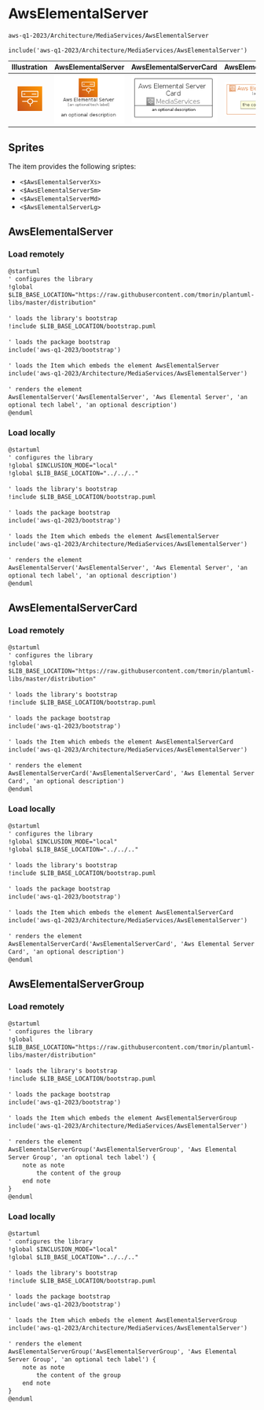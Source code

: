 # AwsElementalServer


```text
aws-q1-2023/Architecture/MediaServices/AwsElementalServer
```

```text
include('aws-q1-2023/Architecture/MediaServices/AwsElementalServer')
```



| Illustration | AwsElementalServer | AwsElementalServerCard | AwsElementalServerGroup |
| :---: | :---: | :---: | :---: |
| ![illustration for Illustration](../../../aws-q1-2023/Architecture/MediaServices/AwsElementalServer.png) | ![illustration for AwsElementalServer](../../../aws-q1-2023/Architecture/MediaServices/AwsElementalServer.Local.png) | ![illustration for AwsElementalServerCard](../../../aws-q1-2023/Architecture/MediaServices/AwsElementalServerCard.Local.png) | ![illustration for AwsElementalServerGroup](../../../aws-q1-2023/Architecture/MediaServices/AwsElementalServerGroup.Local.png) |



## Sprites
The item provides the following sriptes:

- `<$AwsElementalServerXs>`
- `<$AwsElementalServerSm>`
- `<$AwsElementalServerMd>`
- `<$AwsElementalServerLg>`





## AwsElementalServer

### Load remotely
```plantuml
@startuml
' configures the library
!global $LIB_BASE_LOCATION="https://raw.githubusercontent.com/tmorin/plantuml-libs/master/distribution"

' loads the library's bootstrap
!include $LIB_BASE_LOCATION/bootstrap.puml

' loads the package bootstrap
include('aws-q1-2023/bootstrap')

' loads the Item which embeds the element AwsElementalServer
include('aws-q1-2023/Architecture/MediaServices/AwsElementalServer')

' renders the element
AwsElementalServer('AwsElementalServer', 'Aws Elemental Server', 'an optional tech label', 'an optional description')
@enduml
```

### Load locally
```plantuml
@startuml
' configures the library
!global $INCLUSION_MODE="local"
!global $LIB_BASE_LOCATION="../../.."

' loads the library's bootstrap
!include $LIB_BASE_LOCATION/bootstrap.puml

' loads the package bootstrap
include('aws-q1-2023/bootstrap')

' loads the Item which embeds the element AwsElementalServer
include('aws-q1-2023/Architecture/MediaServices/AwsElementalServer')

' renders the element
AwsElementalServer('AwsElementalServer', 'Aws Elemental Server', 'an optional tech label', 'an optional description')
@enduml
```

## AwsElementalServerCard

### Load remotely
```plantuml
@startuml
' configures the library
!global $LIB_BASE_LOCATION="https://raw.githubusercontent.com/tmorin/plantuml-libs/master/distribution"

' loads the library's bootstrap
!include $LIB_BASE_LOCATION/bootstrap.puml

' loads the package bootstrap
include('aws-q1-2023/bootstrap')

' loads the Item which embeds the element AwsElementalServerCard
include('aws-q1-2023/Architecture/MediaServices/AwsElementalServer')

' renders the element
AwsElementalServerCard('AwsElementalServerCard', 'Aws Elemental Server Card', 'an optional description')
@enduml
```

### Load locally
```plantuml
@startuml
' configures the library
!global $INCLUSION_MODE="local"
!global $LIB_BASE_LOCATION="../../.."

' loads the library's bootstrap
!include $LIB_BASE_LOCATION/bootstrap.puml

' loads the package bootstrap
include('aws-q1-2023/bootstrap')

' loads the Item which embeds the element AwsElementalServerCard
include('aws-q1-2023/Architecture/MediaServices/AwsElementalServer')

' renders the element
AwsElementalServerCard('AwsElementalServerCard', 'Aws Elemental Server Card', 'an optional description')
@enduml
```

## AwsElementalServerGroup

### Load remotely
```plantuml
@startuml
' configures the library
!global $LIB_BASE_LOCATION="https://raw.githubusercontent.com/tmorin/plantuml-libs/master/distribution"

' loads the library's bootstrap
!include $LIB_BASE_LOCATION/bootstrap.puml

' loads the package bootstrap
include('aws-q1-2023/bootstrap')

' loads the Item which embeds the element AwsElementalServerGroup
include('aws-q1-2023/Architecture/MediaServices/AwsElementalServer')

' renders the element
AwsElementalServerGroup('AwsElementalServerGroup', 'Aws Elemental Server Group', 'an optional tech label') {
    note as note
        the content of the group
    end note
}
@enduml
```

### Load locally
```plantuml
@startuml
' configures the library
!global $INCLUSION_MODE="local"
!global $LIB_BASE_LOCATION="../../.."

' loads the library's bootstrap
!include $LIB_BASE_LOCATION/bootstrap.puml

' loads the package bootstrap
include('aws-q1-2023/bootstrap')

' loads the Item which embeds the element AwsElementalServerGroup
include('aws-q1-2023/Architecture/MediaServices/AwsElementalServer')

' renders the element
AwsElementalServerGroup('AwsElementalServerGroup', 'Aws Elemental Server Group', 'an optional tech label') {
    note as note
        the content of the group
    end note
}
@enduml
```

